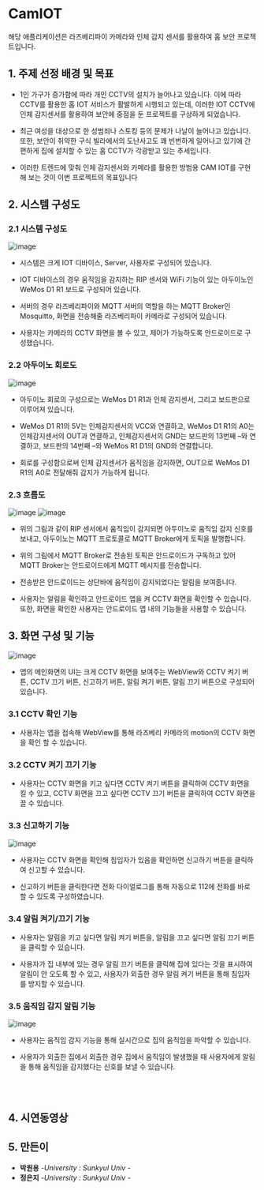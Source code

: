 # CamIOT
해당 애플리케이션은 라즈베리파이 카메라와 인체 감지 센서를 활용하여 홈 보안 프로젝트입니다.

## 1. 주제 선정 배경 및 목표

* 1인 가구가 증가함에 따라 개인 CCTV의 설치가 늘어나고 있습니다. 이에 따라 CCTV를 활용한 홈 IOT 서비스가 활발하게 시행되고 있는데, 이러한 IOT CCTV에 인체 감지센서를 활용하여 보안에 중점을 둔 프로젝트를 구상하게 되었습니다.

* 최근 여성을 대상으로 한 성범죄나 스토킹 등의 문제가 나날이 늘어나고 있습니다. 또한, 보안이 취약한 구식 빌라에서의 도난사고도 꽤 빈번하게 일어나고 있기에 간편하게 집에 설치할 수 있는 홈 CCTV가 각광받고 있는 추세입니다.

* 이러한 트렌드에 맞춰 인체 감지센서와 카메라를 활용한 방범용 CAM IOT를 구현해 보는 것이 이번 프로젝트의 목표입니다


## 2. 시스템 구성도
### 2.1 시스템 구성도
  ![image](https://user-images.githubusercontent.com/59985098/136545931-cb35239f-dd3d-468f-8f9c-562a48f104ca.png)
  
 - 시스템은 크게 IOT 디바이스, Server, 사용자로 구성되어 있습니다. 
 
 - IOT 디바이스의 경우 움직임을 감지하는 RIP 센서와 WiFi 기능이 있는 아두이노인 WeMos D1 R1 보드로 구성되어 있습니다. 
 
 - 서버의 경우 라즈베리파이와 MQTT 서버의 역할을 하는 MQTT Broker인 Mosquitto, 화면을 전송해줄 라즈베리파이 카메라로 구성되어 있습니다. 
 
 - 사용자는 카메라의 CCTV 화면을 볼 수 있고, 제어가 가능하도록 안드로이드로 구성했습니다.
 
### 2.2 아두이노 회로도
![image](https://user-images.githubusercontent.com/59985098/136545996-99b00778-9099-4bc2-9389-c35aae9714b2.png)
 - 아두이노 회로의 구성으로는 WeMos D1 R1과 인체 감지센서, 그리고 보드판으로 이루어져 있습니다. 
 
 - WeMos D1 R1의 5V는 인체감지센서의 VCC와 연결하고, WeMos D1 R1의 A0는 인체감지센서의 OUT과 연결하고, 인체감지센서의 GND는 보드판의 13번째 –와 연결하고, 보드판의 14번째 –와 WeMos R1 D1의 GND와 연결합니다. 
 
 - 회로를 구성함으로써 인체 감지센서가 움직임을 감지하면, OUT으로 WeMos D1 R1의 A0로 전달해줘 감지가 가능하게 됩니다.
 
### 2.3 흐름도
![image](https://user-images.githubusercontent.com/59985098/136546022-48f098d7-cf9b-430d-ad9c-8ba984806bd9.png)
![image](https://user-images.githubusercontent.com/59985098/136546036-99bfad40-fb1d-4c28-ab21-b3afb973a12a.png)

 - 위의 그림과 같이 RIP 센서에서 움직임이 감지되면 아두이노로 움직임 감지 신호를 보내고, 아두이노는 MQTT 프로토콜로 MQTT Broker에게 토픽을 발행합니다. 
 
 - 위의 그림에서 MQTT Broker로 전송된 토픽은 안드로이드가 구독하고 있어 MQTT Broker는 안드로이드에게 MQTT 메시지를 전송합니다. 
 
 - 전송받은 안드로이드는 상단바에 움직임이 감지되었다는 알림을 보여줍니다. 
 
 - 사용자는 알림을 확인하고 안드로이드 앱을 켜 CCTV 화면을 확인할 수 있습니다. 또한, 화면을 확인한 사용자는 안드로이드 앱 내의 기능들을 사용할 수 있습니다.
 
## 3. 화면 구성 및 기능
![image](https://user-images.githubusercontent.com/59985098/136546065-53c6962f-7277-4d9e-8173-7a5fb026e271.png)

 - 앱의 메인화면의 UI는 크게 CCTV 화면을 보여주는 WebView와 CCTV 켜기 버튼, CCTV 끄기 버튼, 신고하기 버튼, 알림 켜기 버튼, 알림 끄기 버튼으로 구성되어 있습니다.

### 3.1 CCTV 확인 기능
 -  사용자는 앱을 접속해 WebView를 통해 라즈베리 카메라의 motion의 CCTV 화면을 확인 할 수 있습니다. 
 
### 3.2 CCTV 켜기 끄기 기능
 - 사용자는 CCTV 화면을 키고 싶다면 CCTV 켜기 버튼을 클릭하여 CCTV 화면을 킬 수 있고, CCTV 화면을 끄고 싶다면 CCTV 끄기 버튼을 클릭하여 CCTV 화면을 끌 수 있습니다.
 
### 3.3 신고하기 기능
![image](https://user-images.githubusercontent.com/59985098/136546085-28a26187-e65f-4ab1-b37e-99d24134eade.png)

 - 사용자는 CCTV 화면을 확인해 침입자가 있음을 확인하면 신고하기 버튼을 클릭하여 신고할 수 있습니다. 
 
 - 신고하기 버튼을 클릭한다면 전화 다이얼로그를 통해 자동으로 112에 전화를 바로 할 수 있도록 구성하였습니다.
 
### 3.4 알림 켜기/끄기 기능

 - 사용자는 알림을 키고 싶다면 알림 켜기 버튼을, 알림을 끄고 싶다면 알림 끄기 버튼을 클릭할 수 있습니다. 
 
 - 사용자가 집 내부에 있는 경우 알림 끄기 버튼을 클릭해 집에 있다는 것을 표시하여 알림이 안 오도록 할 수 있고, 사용자가 외출한 경우 알림 켜기 버튼을 통해 침입자를 방지할 수 있습니다.
 
### 3.5 움직임 감지 알림 기능
![image](https://user-images.githubusercontent.com/59985098/136546109-de45c308-8351-421c-a757-a32471ca3c93.png)

 - 사용자는 움직임 감지 기능을 통해 실시간으로 집의 움직임을 파악할 수 있습니다. 
 
 - 사용자가 외출한 집에서 외출한 경우 집에서 움직임이 발생했을 때 사용자에게 알림을 통해 움직임을 감지했다는 신호를 보낼 수 있습니다.
 
<br><br>

## 4. 시연동영상
 
## 5. 만든이
* **박원용** -*University : Sunkyul Univ* -
* **정은지** -*University : Sunkyul Univ* -






